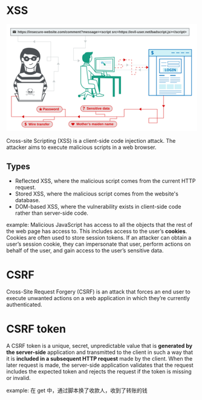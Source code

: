 # XSS

![xss](./asstes/xss.svg)

Cross-site Scripting (XSS) is a client-side code injection attack. The attacker aims to execute malicious scripts in a web browser.

## Types

- Reflected XSS, where the malicious script comes from the current HTTP request.
- Stored XSS, where the malicious script comes from the website's database.
- DOM-based XSS, where the vulnerability exists in client-side code rather than server-side code.

example:
Malicious JavaScript has access to all the objects that the rest of the web page has access to. This includes access to the user’s **cookies**. Cookies are often used to store session tokens. If an attacker can obtain a user’s session cookie, they can impersonate that user, perform actions on behalf of the user, and gain access to the user’s sensitive data.

# CSRF

Cross-Site Request Forgery (CSRF) is an attack that forces an end user to execute unwanted actions on a web application in which they’re currently authenticated.

# CSRF token

A CSRF token is a unique, secret, unpredictable value that is **generated by the server-side** application and transmitted to the client in such a way that it is **included in a subsequent HTTP request** made by the client. When the later request is made, the server-side application validates that the request includes the expected token and rejects the request if the token is missing or invalid.

example:
在 get 中，通过脚本换了收款人，收到了转账的钱
